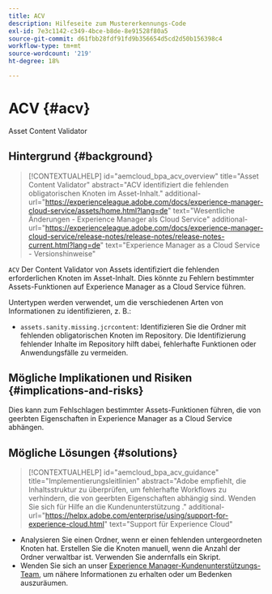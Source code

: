 ```yaml
---
title: ACV
description: Hilfeseite zum Mustererkennungs-Code
exl-id: 7e3c1142-c349-4bce-b8de-8e91528f80a5
source-git-commit: d61fbb28fdf91fd9b356654d5cd2d50b156398c4
workflow-type: tm+mt
source-wordcount: '219'
ht-degree: 18%

---
```


# ACV {#acv}

Asset Content Validator

## Hintergrund {#background}

>[!CONTEXTUALHELP]
>id="aemcloud_bpa_acv_overview"
>title="Asset Content Validator"
>abstract="ACV identifiziert die fehlenden obligatorischen Knoten im Asset-Inhalt."
>additional-url="https://experienceleague.adobe.com/docs/experience-manager-cloud-service/assets/home.html?lang=de" text="Wesentliche Änderungen - Experience Manager als Cloud Service"
>additional-url="https://experienceleague.adobe.com/docs/experience-manager-cloud-service/release-notes/release-notes/release-notes-current.html?lang=de" text="Experience Manager as a Cloud Service - Versionshinweise"

`ACV`  Der Content Validator von Assets identifiziert die fehlenden erforderlichen Knoten im Asset-Inhalt. Dies könnte zu Fehlern bestimmter Assets-Funktionen auf Experience Manager as a Cloud Service führen.

Untertypen werden verwendet, um die verschiedenen Arten von Informationen zu identifizieren, z. B.:

* `assets.sanity.missing.jcrcontent`: Identifizieren Sie die Ordner mit fehlenden obligatorischen Knoten im Repository. Die Identifizierung fehlender Inhalte im Repository hilft dabei, fehlerhafte Funktionen oder Anwendungsfälle zu vermeiden.

## Mögliche Implikationen und Risiken {#implications-and-risks}

Dies kann zum Fehlschlagen bestimmter Assets-Funktionen führen, die von geerbten Eigenschaften in Experience Manager as a Cloud Service abhängen.

## Mögliche Lösungen {#solutions}

>[!CONTEXTUALHELP]
>id="aemcloud_bpa_acv_guidance"
>title="Implementierungsleitlinien"
>abstract="Adobe empfiehlt, die Inhaltsstruktur zu überprüfen, um fehlerhafte Workflows zu verhindern, die von geerbten Eigenschaften abhängig sind. Wenden Sie sich für Hilfe an die Kundenunterstützung .&quot;
>additional-url="https://helpx.adobe.com/enterprise/using/support-for-experience-cloud.html" text="Support für Experience Cloud"

* Analysieren Sie einen Ordner, wenn er einen fehlenden untergeordneten Knoten hat. Erstellen Sie die Knoten manuell, wenn die Anzahl der Ordner verwaltbar ist. Verwenden Sie andernfalls ein Skript.
* Wenden Sie sich an unser [Experience Manager-Kundenunterstützungs-Team](https://helpx.adobe.com/de/enterprise/using/support-for-experience-cloud.html), um nähere Informationen zu erhalten oder um Bedenken auszuräumen.
